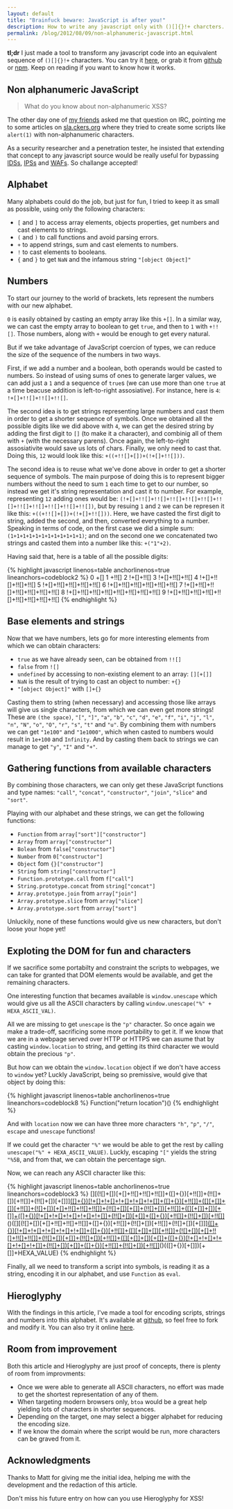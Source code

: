 ```yaml
---
layout: default
title: "Brainfuck beware: JavaScript is after you!"
description: How to write any javascript only with ()[]{}!+ charcters.
permalink: /blog/2012/08/09/non-alphanumeric-javascript.html
---
```


**tl;dr** I just made a tool to transform any javascript code into an equivalent sequence
of `()[]{}!+` characters. You can try it
[here](/files/hieroglyphy), or grab it from
[github](https://github.com/alcuadrado/hieroglyphy) or
[npm](https://npmjs.org/package/hieroglyphy). Keep on reading if you want
 to know how it works.

Non alphanumeric JavaScript
---------------------------

> What do you know about non-alphanumeric XSS?

The other day one of [my friends](http://mfsec.com.ar/) asked me that question
on IRC, pointing me to some articles on [sla.ckers.org](http://sla.ckers.org)
where they tried to create some scripts like `alert(1)` with non-alphanumeric
characters.

As a security researcher and a penetration tester, he insisted that extending
that concept to any javascript source would be really useful for bypassing
[IDSs](http://en.wikipedia.org/wiki/Intrusion_detection_system),
[IPSs](http://en.wikipedia.org/wiki/Intrusion_prevention_system) and
[WAFs](https://www.owasp.org/index.php/Web_Application_Firewall). So challange
accepted!

Alphabet
--------

Many alphabets could do the job, but just for fun, I tried to keep it as small
as possible, using only the following characters:

* `[` and `]` to access array elements, objects properties, get numbers and
cast elements to strings.
* `(` and `)` to call functions and avoid parsing errors.
* `+` to append strings, sum and cast elements to numbers.
* `!` to cast elements to booleans.
* `{` and `}` to get `NaN` and the infamous string `"[object Object]"`


Numbers
-------

To start our journey to the world of brackets, lets represent the numbers with
our new alphabet.

`0` is easily obtained by casting an empty array like this `+[]`. In a similar
way, we can cast the empty array to boolean to get `true`, and then to `1` with
`+!![]`. Those numbers, along with `+` would be enough to get every natural.

But if we take advantage of JavaScript coercion of types, we can reduce the size
of the sequence of the numbers in two ways.

First, if we add a number and a boolean, both operands would be casted to
numbers. So instead of using sums of ones to generate larger values, we can
add just a `1` and a sequence of `true`s (we can use more than one `true` at a
time beacuse addition is left-to-right assosiative). For instance, here is `4`:
`!+[]+!![]+!![]+!![]`.

The second idea is to get strings representing large numbers and cast them in
order to get a shorter sequence of symbols. Once we obtained all the possible
digits like we did above with `4`, we can get the desired string by adding the
first digit to `[]` (to make it a character), and combinig all of them with `+`
(with the necessary parens). Once again, the left-to-right assosiativite would
save us lots of chars. Finally, we only need to cast that. Doing this, `12`
would look like this: `+((+!![]+[])+(!+[]+!![]))`.

The second idea is to reuse what we've done above in order to get a shorter
sequence of symbols. The main purpose of doing this is to represent bigger
numbers without the need to sum `1` each time to get to our number, so instead
we get it's string representation and cast it to number. For example,
representing `12` adding ones would be:
`(!+[]+!![]+!![]+!![]+!![]+!![]+!![]+!![]+!![]+!![]+!![]+!![])`, but by resuing
`1` and `2` we can be represen it like this: `+((+!![]+[])+(!+[]+!![]))`. Here,
we have casted the first digit to string, added the second, and then, converted
everything to a number. Speaking in terms of code, on the first case we did a
simple sum: `(1+1+1+1+1+1+1+1+1+1+1+1)`; and on the second one we concatenated
two strings and casted them into a number like this: `+("1"+2)`.

Having said that, here is a table of all the possible digits:

<div class="codeblock">

{% highlight javascript linenos=table anchorlinenos=true lineanchors=codeblock2 %}
0 +[]
1 +!![]
2 !+[]+!![]
3 !+[]+!![]+!![]
4 !+[]+!![]+!![]+!![]
5 !+[]+!![]+!![]+!![]+!![]
6 !+[]+!![]+!![]+!![]+!![]+!![]
7 !+[]+!![]+!![]+!![]+!![]+!![]+!![]
8 !+[]+!![]+!![]+!![]+!![]+!![]+!![]+!![]
9 !+[]+!![]+!![]+!![]+!![]+!![]+!![]+!![]+!![]
{% endhighlight %}

</div>

Base elements and strings
-------------------------

Now that we have numbers, lets go for more interesting elements from which we
can obtain characters:

* `true` as we have already seen, can be obtained from `!![]`
* `false` from `![]`
* `undefined` by accessing to non-existing element to an array: `[][+[]]`
* `NaN` is the result of trying to cast an object to number: `+{}`
* `"[object Object]"` with `[]+{}`

Casting them to string (when necessary) and accessing those like arrays will
give us single characters, from which we can even get more strings! These are
`(the space)`, `"["`, `"]"`, `"a"`, `"b"`, `"c"`, `"d"`, `"e"`, `"f"`, `"i"`,
`"j"`, `"l"`, `"n"`, `"N"`, `"o"`, `"O"`, `"r"`, `"s"`, `"t"` and `"u"`. By
combining them with numbers we can get `"1e100"` and `"1e1000"`, which when
casted to numbers would result in `1e+100` and `Infinity`. And by casting them
back to strings we can manage to get `"y"`, `"I"` and `"+"`.

Gathering functions from available characters
-------------------------------------------------

By combining those characters, we can only get these JavaScript functions and
type names: `"call"`, `"concat"`, `"constructor"`, `"join"`, `"slice"` and
`"sort"`.

Playing with our alphabet and these strings, we can get the following functions:

* `Function` from `array["sort"]["constructor"]`
* `Array` from `array["constructor"]`
* `Bolean` from `false["constructor"]`
* `Number` from `0["constructor"]`
* `Object` fom `{}["constructor"]`
* `String` fom `string["constructor"]`
* `Function.prototype.call` from `f["call"]`
* `String.prototype.concat` from `string["concat"]`
* `Array.prototype.join` from `array["join"]`
* `Array.prototype.slice`  from `array["slice"]`
* `Array.prototype.sort` from `array["sort"]`

Unluckily, none of these functions would give us new characters, but don't loose
your hope yet!

Exploting the DOM for fun and characters
----------------------------------------

If we sacrifice some portabilty and constraint the scripts to webpages, we can
take for granted that DOM elements would be available, and get the remaining
characters.

One interesting function that becames available is `window.unescape` which would
give us all the ASCII characters by calling
`window.unescape("%" + HEXA_ASCII_VAL)`.

All we are missing to get `unescape` is the `"p"` character. So once again we
make a trade-off, sacrificing some more portability to get it. If we know that
we are in a webpage served over HTTP or HTTPS we can asume that by casting
`window.location` to string, and getting its third character we would obtain the
precious `"p"`.

But how can we obtain the `window.location` object if we don't have access to
`window` yet? Luckly JavaScript, being so premissive, would give that object by
doing this:

<div class="codeblock">

{% highlight javascript linenos=table anchorlinenos=true lineanchors=codeblock8 %}
Function("return location")()
{% endhighlight %}

</div>

And with `location` now we can have three more characters `"h"`, `"p"`, `"/"`,
`escape` and `unescape` functions!

If we could get the character `"%"` we would be able to get the rest by calling
`unescape("%" + HEXA_ASCII_VALUE)`. Luckly, escaping `"["` yields the string
`"%5B`, and from that, we can obtain the percentage sign.

Now, we can reach any ASCII character like this:

<div class="codeblock">

{% highlight javascript linenos=table anchorlinenos=true lineanchors=codeblock3 %}
[][(![]+[])[+[]+!![]+!![]+!![]]+([]+{})[+!![]]+(!![]+[])[+!![]]+(!![]+[])[+[]]][([]+{})[!+[]+!+[]+!+[]+!+[]+!+[]]+([]+{})[+!![]]+([][+[]]+[])[+!![]]+(![]+[])[+[]+!![]+!![]+!![]]+(!![]+[])[+[]]+(!![]+[])[+!![]]+([][+[]]+[])[+[]]+([]+{})[!+[]+!+[]+!+[]+!+[]+!+[]]+(!![]+[])[+[]]+([]+{})[+!![]]+(!![]+[])[+!![]]]((!![]+[])[+!![]]+(!![]+[])[!+[]+!![]+!![]]+(!![]+[])[+[]]+([][+[]]+[])[+[]]+(!![]+[])[+!![]]+([][+[]]+[])[+!![]]+([]+{})[!+[]+!![]+!![]+!![]+!![]+!![]+!![]]+([][+[]]+[])[+[]]+([][+[]]+[])[+!![]]+(!![]+[])[!+[]+!![]+!![]]+(![]+[])[+[]+!![]+!![]+!![]]+([]+{})[!+[]+!+[]+!+[]+!+[]+!+[]]+(+[]+{})[+!![]]+([]+[][(![]+[])[+[]+!![]+!![]+!![]]+([]+{})[+!![]]+(!![]+[])[+!![]]+(!![]+[])[+[]]][([]+{})[!+[]+!+[]+!+[]+!+[]+!+[]]+([]+{})[+!![]]+([][+[]]+[])[+!![]]+(![]+[])[+[]+!![]+!![]+!![]]+(!![]+[])[+[]]+(!![]+[])[+!![]]+([][+[]]+[])[+[]]+([]+{})[!+[]+!+[]+!+[]+!+[]+!+[]]+(!![]+[])[+[]]+([]+{})[+!![]]+(!![]+[])[+!![]]]((!![]+[])[+!![]]+(!![]+[])[!+[]+!![]+!![]]+(!![]+[])[+[]]+([][+[]]+[])[+[]]+(!![]+[])[+!![]]+([][+[]]+[])[+!![]]+([]+{})[!+[]+!![]+!![]+!![]+!![]+!![]+!![]]+(![]+[])[+[]+!![]+!![]]+([]+{})[+!![]]+([]+{})[!+[]+!+[]+!+[]+!+[]+!+[]]+(+[]+{})[+!![]]+(!![]+[])[+[]]+([][+[]]+[])[!+[]+!![]+!![]+!![]+!![]]+([]+{})[+!![]]+([][+[]]+[])[+!![]])())[!+[]+!![]+!![]]+(!![]+[])[!+[]+!![]+!![]])()([][(![]+[])[+[]+!![]+!![]+!![]]+([]+{})[+!![]]+(!![]+[])[+!![]]+(!![]+[])[+[]]][([]+{})[!+[]+!+[]+!+[]+!+[]+!+[]]+([]+{})[+!![]]+([][+[]]+[])[+!![]]+(![]+[])[+[]+!![]+!![]+!![]]+(!![]+[])[+[]]+(!![]+[])[+!![]]+([][+[]]+[])[+[]]+([]+{})[!+[]+!+[]+!+[]+!+[]+!+[]]+(!![]+[])[+[]]+([]+{})[+!![]]+(!![]+[])[+!![]]]((!![]+[])[+!![]]+(!![]+[])[!+[]+!![]+!![]]+(!![]+[])[+[]]+([][+[]]+[])[+[]]+(!![]+[])[+!![]]+([][+[]]+[])[+!![]]+([]+{})[!+[]+!![]+!![]+!![]+!![]+!![]+!![]]+(!![]+[])[!+[]+!![]+!![]]+(![]+[])[+[]+!![]+!![]+!![]]+([]+{})[!+[]+!+[]+!+[]+!+[]+!+[]]+(+[]+{})[+!![]]+([]+[][(![]+[])[+[]+!![]+!![]+!![]]+([]+{})[+!![]]+(!![]+[])[+!![]]+(!![]+[])[+[]]][([]+{})[!+[]+!+[]+!+[]+!+[]+!+[]]+([]+{})[+!![]]+([][+[]]+[])[+!![]]+(![]+[])[+[]+!![]+!![]+!![]]+(!![]+[])[+[]]+(!![]+[])[+!![]]+([][+[]]+[])[+[]]+([]+{})[!+[]+!+[]+!+[]+!+[]+!+[]]+(!![]+[])[+[]]+([]+{})[+!![]]+(!![]+[])[+!![]]]((!![]+[])[+!![]]+(!![]+[])[!+[]+!![]+!![]]+(!![]+[])[+[]]+([][+[]]+[])[+[]]+(!![]+[])[+!![]]+([][+[]]+[])[+!![]]+([]+{})[!+[]+!![]+!![]+!![]+!![]+!![]+!![]]+(![]+[])[+[]+!![]+!![]]+([]+{})[+!![]]+([]+{})[!+[]+!+[]+!+[]+!+[]+!+[]]+(+[]+{})[+!![]]+(!![]+[])[+[]]+([][+[]]+[])[!+[]+!![]+!![]+!![]+!![]]+([]+{})[+!![]]+([][+[]]+[])[+!![]])())[!+[]+!![]+!![]]+(!![]+[])[!+[]+!![]+!![]])()(([]+{})[+[]])[+[]]+HEXA_VALUE)
{% endhighlight %}

</div>

Finally, all we need to transform a script into symbols, is reading it as a
string, encoding it in our alphabet, and use `Function` as `eval`.

Hieroglyphy
-----------

With the findings in this article, I've made a tool for encoding scripts,
strings and numbers into this alphabet. It's available at
[github](https://github.com/alcuadrado/hieroglyphy), so feel free to fork and
modify it. You can also try it online
[here](http://patriciopalladino.com/files/hieroglyphy).

Room from improvement
---------------------

Both this article and Hieroglyphy are just proof of concepts, there is plenty of
room from improvments:

* Once we were able to generate all ASCII characters, no effort was made to get
    the shortest representation of any of them.
* When targeting modern browsers only, `btoa` would be a great help
    yielding lots of characters in shorter sequences.
* Depending on the target, one may select a bigger alphabet for reducing the
    encoding size.
* If we know the domain where the script would be run, more characters can be
    graved from it.
<!-- * When working with XSS during a pentest, you will find appropiate to
    easily get the characters of your need by using the current domain. -->

Acknowledgments
---------------

Thanks to Matt for giving me the initial idea, helping me with the development
and the redaction of this article.

Don't miss his future entry on how can you use Hieroglyphy for XSS!
